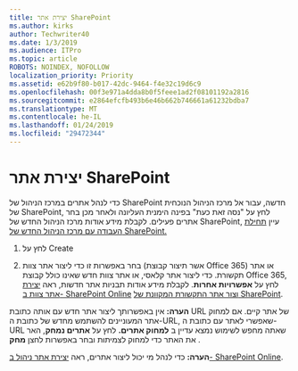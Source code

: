 ```yaml
---
title: יצירת אתר SharePoint
ms.author: kirks
author: Techwriter40
ms.date: 1/3/2019
ms.audience: ITPro
ms.topic: article
ROBOTS: NOINDEX, NOFOLLOW
localization_priority: Priority
ms.assetid: e62b9f80-b017-42dc-9464-f4e32c19d6c9
ms.openlocfilehash: 00f3e971a4dda8b0f5feee1ad2f08101192a2816
ms.sourcegitcommit: e2864efcfb493b6e46b662b746661a61232bdba7
ms.translationtype: MT
ms.contentlocale: he-IL
ms.lasthandoff: 01/24/2019
ms.locfileid: "29472344"
---
```

# <a name="create-a-sharepoint-site"></a>יצירת אתר SharePoint

כדי לנהל אתרים במרכז הניהול של SharePoint חדשה, עבור אל מרכז הניהול הנוכחית של SharePoint, לחץ על "נסה זאת כעת" בפינה הימנית העליונה ולאחר מכן בחר אתרים פעילים. לקבלת מידע אודות מרכז הניהול החדש של SharePoint, עיין [תחילת העבודה עם מרכז הניהול החדש של SharePoint.](https://docs.microsoft.com/en-us/sharepoint/get-started-new-admin-center)
  
1. לחץ על Create 
    
2. בחר באפשרות זו כדי ליצור אתר צוות (אשר תיצור קבוצת Office 365) או אתר תקשורת. כדי ליצור אתר קלאסי, או אתר צוות חדש שאינו כולל קבוצת Office 365, לחץ על **אפשרויות אחרות**. לקבלת מידע אודות תבניות אתר חדשות, ראה [יצירת אתר צוות ב- SharePoint Online](https://support.office.com/en-us/article/create-a-team-site-in-sharepoint-ef10c1e7-15f3-42a3-98aa-b5972711777d?ui=en-US&amp;rs=en-US&amp;ad=US) [וצור אתר התקשורת המקוונת של SharePoint](https://support.office.com/article/7fb44b20-a72f-4d2c-9173-fc8f59ba50eb).
  
 **הערה:** אין באפשרותך ליצור אתר חדש עם אותה כתובת URL של אתר קיים. אם למחוק אתר המעוניינים להשתמש מחדש של כתובת ה-URL, שאפשרי לאתר עם כתובת ה-URL שאתה מחפש לשימוש נמצא עדיין ב **למחוק אתרים.** לחץ על **אתרים נמחק**, האר את האתר כדי למחוק לצמיתות ובחר באפשרות לחצן **מחק** . 
  
 **הערה:** כדי לנהל מי יכול ליצור אתרים, ראה [יצירת אתר ניהול ב- SharePoint Online](https://docs.microsoft.com/en-us/sharepoint/manage-site-creation).
    

